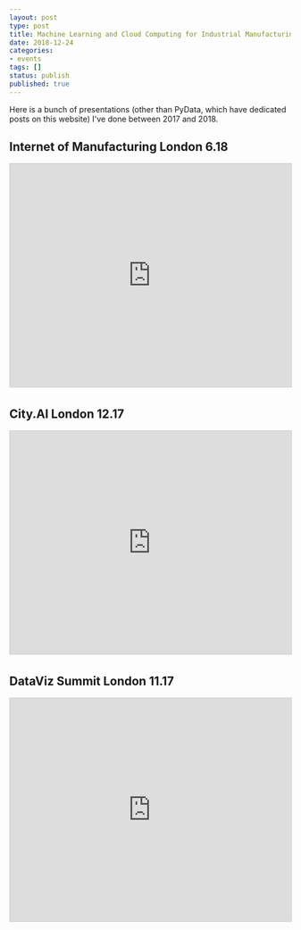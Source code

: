 ```yaml
---
layout: post
type: post
title: Machine Learning and Cloud Computing for Industrial Manufacturing
date: 2018-12-24
categories:
- events
tags: []
status: publish
published: true
---
```


Here is a bunch of presentations (other than PyData, which have dedicated posts on this website) I've done between 2017 and 2018.

## Internet of Manufacturing London 6.18

<iframe src="http://bit.ly/0-to-100s-iomuk18" width="600" height="400" frameborder="0" marginwidth="0" marginheight="0" scrolling="no" style="border:1px solid #CCC; border-width:1px; margin-bottom:5px; max-width: 100%;" allowfullscreen></iframe>


## City.AI London 12.17

<iframe src="http://bit.ly/there-is-no-spoon-cityai17" width="600" height="400" frameborder="0" marginwidth="0" marginheight="0" scrolling="no" style="border:1px solid #CCC; border-width:1px; margin-bottom:5px; max-width: 100%;" allowfullscreen></iframe>


## DataViz Summit London 11.17

<iframe src="http://bit.ly/tyredreams-datavizsummit17" width="600" height="400" frameborder="0" marginwidth="0" marginheight="0" scrolling="no" style="border:1px solid #CCC; border-width:1px; margin-bottom:5px; max-width: 100%;" allowfullscreen></iframe>
